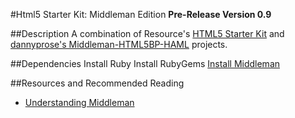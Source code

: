 #Html5 Starter Kit: Middleman Edition
**Pre-Release Version 0.9**


##Description
A combination of Resource's [HTML5 Starter Kit](http://stash.resource.com/projects/VCL/repos/resource-html5-starter-kit/browse) and [dannyprose's Middleman-HTML5BP-HAML](https://github.com/dannyprose/Middleman-HTML5BP-HAML) projects.


##Dependencies
Install Ruby
Install RubyGems
[Install Middleman](http://middlemanapp.com/getting-started/#toc_1)


##Resources and Recommended Reading
- [Understanding Middleman](http://benfrain.com/understanding-middleman-the-static-site-generator-for-faster-prototyping/)

